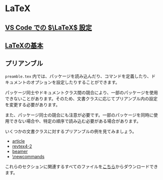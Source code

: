 # LaTeX

## [VS Code での $\LaTeX$ 設定](./settings.md)

## [LaTeXの基本](./basics.md)

## プリアンブル

`preamble.tex` 内では、パッケージを読み込んだり、コマンドを定義したり、ドキュメントのオプションを設定したりすることができます。

パッケージ同士やドキュメントクラス間の競合により、一部のパッケージを使用できないことがあります。そのため、文書クラスに応じてプリアンブル内の設定を変更する必要があります。

また、パッケージ同士の競合にも注意が必要です。一部のパッケージを同時に使用できない場合や、特定の順序で読み込む必要がある場合があります。

いくつかの文書クラスに対するプリアンブルの例を見てみましょう。

- [article](./article.md)
- [revtex4-2](./revtex4-2.md)
- [beamer](./beamer.md)
- [\newcommands](./newcommands.md)

これらのセクションに関連するすべてのファイルを[こちら](https://github.com/kkensuke/latex-template/tree/main)からダウンロードできます。